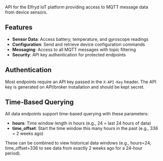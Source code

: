 API for the Elfryd IoT platform providing access to MQTT message data from device sensors.
    
## Features
    
- **Sensor Data**: Access battery, temperature, and gyroscope readings
- **Configuration**: Send and retrieve device configuration commands
- **Messaging**: Access to all MQTT messages with topic filtering
- **Security**: API key authentication for protected endpoints
    
## Authentication
    
Most endpoints require an API key passed in the `X-API-Key` header.
The API key is generated on API/broker installation and should be kept secret.
    
## Time-Based Querying
    
All data endpoints support time-based querying with these parameters:
- **hours**: Time window length in hours (e.g., 24 = last 24 hours of data)
- **time_offset**: Start the time window this many hours in the past (e.g., 336 = 2 weeks ago)
    
These can be combined to view historical data windows (e.g., hours=24, time_offset=336 to see data from exactly 2 weeks ago for a 24-hour period).